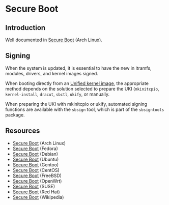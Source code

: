 # Secure Boot

## Introduction

Well documented in [Secure Boot](https://wiki.archlinux.org/index.php/Secure_Boot) (Arch Linux).

## Signing

When the system is updated, it is essential to have the new in itramfs, modules, drivers, and kernel images signed.

When booting directly from an [Unified kernel image](https://wiki.archlinux.org/index.php/Unified_kernel_image), the appropriate method depends on the
solution selected to prepare the UKI (`mkinitcpio`, `kernel-install`, `dracut`, `sbctl`, `ukify`, or manually.

When preparing the UKI with mkinitcpio or ukify, automated signing functions are available with the `sbsign` tool, which is part of the `sbsigntools` package.

## Resources

- [Secure Boot](https://wiki.archlinux.org/index.php/Secure_Boot) (Arch Linux)
- [Secure Boot](https://www.happyassassin.net/posts/2014/01/25/uefi-secure-boot-in-fedora-its-coming/) (Fedora)
- [Secure Boot](https://wiki.debian.org/SecureBoot) (Debian)
- [Secure Boot](https://wiki.ubuntu.com/UEFI/SecureBoot) (Ubuntu)
- [Secure Boot](https://wiki.gentoo.org/wiki/Sakaki%27s_EFI_Install_Guide/Configuring_Secure_Boot) (Gentoo)
- [Secure Boot](https://wiki.centos.org/HowTos/UEFI) (CentOS)
- [Secure Boot](https://wiki.freebsd.org/SecureBoot) (FreeBSD)
- [Secure Boot](https://wiki.openwrt.org/doc/techref/bootloader/secure-boot) (OpenWrt)
- [Secure Boot](https://www.suse.com/documentation/sles-12/book_sle_admin/data/sec_uefi_secureboot.html) (SUSE)
- [Secure Boot](https://www.redhat.com/en/blog/secure-boot-secure-boot-what-it-means-red-hat-enterprise-linux) (Red Hat)
- [Secure Boot](https://en.wikipedia.org/wiki/Unified_Extensible_Firmware_Interface#Secure_boot) (Wikipedia)

